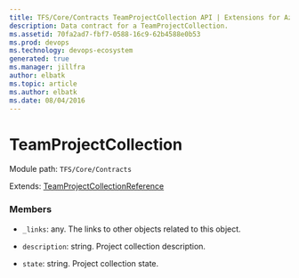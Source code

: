 ```yaml
---
title: TFS/Core/Contracts TeamProjectCollection API | Extensions for Azure DevOps Services
description: Data contract for a TeamProjectCollection.
ms.assetid: 70fa2ad7-fbf7-0588-16c9-62b4588e0b53
ms.prod: devops
ms.technology: devops-ecosystem
generated: true
ms.manager: jillfra
author: elbatk
ms.topic: article
ms.author: elbatk
ms.date: 08/04/2016
---
```


# TeamProjectCollection

Module path: `TFS/Core/Contracts`

Extends: [TeamProjectCollectionReference](../../../TFS/Core/Contracts/TeamProjectCollectionReference.md)

### Members

* `_links`: any. The links to other objects related to this object.

* `description`: string. Project collection description.

* `state`: string. Project collection state.

